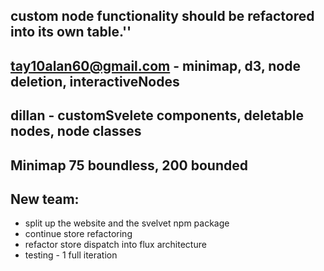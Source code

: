 ## custom node functionality should be refactored into its own table.''

## tay10alan60@gmail.com - minimap, d3, node deletion, interactiveNodes

## dillan - customSvelete components, deletable nodes, node classes

## Minimap 75 boundless, 200 bounded

## New team:

- split up the website and the svelvet npm package
- continue store refactoring
- refactor store dispatch into flux architecture
- testing - 1 full iteration
